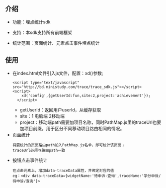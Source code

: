 ## 介绍
* 功能：埋点统计sdk

* 支持：本sdk支持所有前端框架

* 统计范围：页面统计、元素点击事件埋点统计


## 使用

* 在index.html文件引入js文件，配置：xd()参数;
    ```
    <script type="text/javascript" src="http://bd.ministudy.com/trace/trace_sdk.js"></script>
    <script>
        xd('config',{getUserId:fun,site:2,project:'achievement'});
      </script>
    ```
    + getUserId：返回用户userId，从缓存获取
    + site：1 电脑端  2移动端
    + project：移动端path需要加项目名称，同时PathMap.js里的traceUrl也要加项目前缀。用于区分不同移动项目路由相同的情况。
* 页面统计
    ```
    将要统计的页面路由path加入PathMap.js名单，即可统计该页面；
    traceUrl必须与路由path一致
    ```
 * 按钮点击事件统计
     ```
     在点击元素上，增加data-traceData属性，并绑定对应的值
     eg：<div data-traceData={widgetName:'待申诉-查询',traceName:'学分申诉/待申诉/查询'}>
     ```
